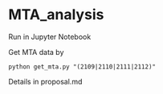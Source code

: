 # MTA_analysis
Run in Jupyter Notebook

Get MTA data by
```
python get_mta.py "(2109|2110|2111|2112)"
```

Details in proposal.md
